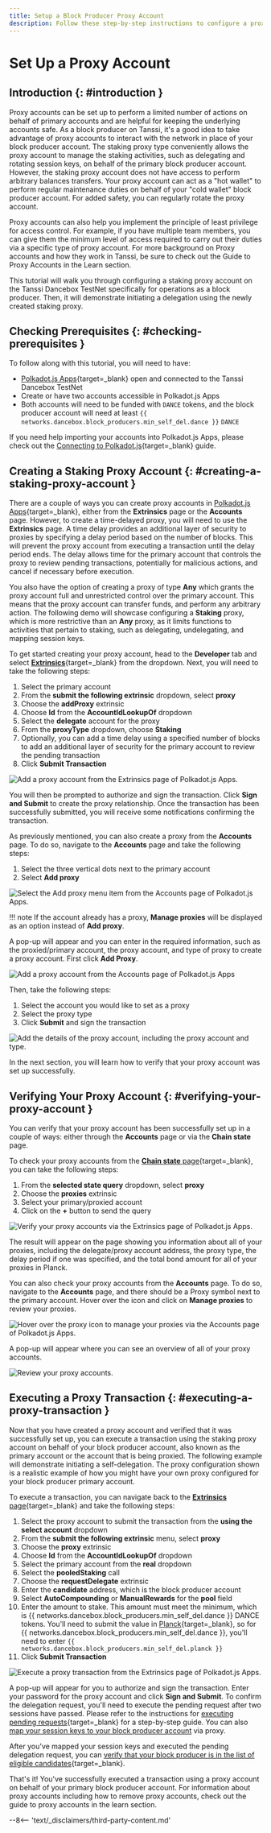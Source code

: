 ```yaml
---
title: Setup a Block Producer Proxy Account
description: Follow these step-by-step instructions to configure a proxy account to manage block producer activities on behalf of your primary block producer account.
---
```


# Set Up a Proxy Account

## Introduction {: #introduction }

Proxy accounts can be set up to perform a limited number of actions on behalf of primary accounts and are helpful for keeping the underlying accounts safe. As a block producer on Tanssi, it's a good idea to take advantage of proxy accounts to interact with the network in place of your block producer account. The staking proxy type conveniently allows the proxy account to manage the staking activities, such as delegating and rotating session keys, on behalf of the primary block producer account. However, the staking proxy account does not have access to perform arbitrary balances transfers. Your proxy account can act as a "hot wallet" to perform regular maintenance duties on behalf of your "cold wallet" block producer account. For added safety, you can regularly rotate the proxy account. 

Proxy accounts can also help you implement the principle of least privilege for access control. For example, if you have multiple team members, you can give them the minimum level of access required to carry out their duties via a specific type of proxy account. For more background on Proxy accounts and how they work in Tanssi, be sure to check out the Guide to Proxy Accounts in the Learn section.

This tutorial will walk you through configuring a staking proxy account on the Tanssi Dancebox TestNet specifically for operations as a block producer. Then, it will demonstrate initiating a delegation using the newly created staking proxy.

## Checking Prerequisites {: #checking-prerequisites }

To follow along with this tutorial, you will need to have:

- [Polkadot.js Apps](https://polkadot.js.org/apps/?rpc=wss%3A%2F%2Ffraa-dancebox-rpc.a.dancebox.tanssi.network#/accounts){target=\_blank} open and connected to the Tanssi Dancebox TestNet
- Create or have two accounts accessible in Polkadot.js Apps
- Both accounts will need to be funded with `DANCE` tokens, and the block producer account will need at least `{{ networks.dancebox.block_producers.min_self_del.dance }}` `DANCE`

If you need help importing your accounts into Polkadot.js Apps, please check out the [Connecting to Polkadot.js](/builders/interact/substrate-api/wallets/talisman/#connecting-to-polkadotjs){target=\_blank} guide.

## Creating a Staking Proxy Account {: #creating-a-staking-proxy-account }

There are a couple of ways you can create proxy accounts in [Polkadot.js Apps](https://polkadot.js.org/apps/?rpc=wss%3A%2F%2Ffraa-dancebox-rpc.a.dancebox.tanssi.network#/accounts){target=\_blank}, either from the **Extrinsics** page or the **Accounts** page. However, to create a time-delayed proxy, you will need to use the **Extrinsics** page. A time delay provides an additional layer of security to proxies by specifying a delay period based on the number of blocks. This will prevent the proxy account from executing a transaction until the delay period ends. The delay allows time for the primary account that controls the proxy to review pending transactions, potentially for malicious actions, and cancel if necessary before execution.

You also have the option of creating a proxy of type **Any** which grants the proxy account full and unrestricted control over the primary account. This means that the proxy account can transfer funds, and perform any arbitrary action. The following demo will showcase configuring a **Staking** proxy, which is more restrictive than an **Any** proxy, as it limits functions to activities that pertain to staking, such as delegating, undelegating, and mapping session keys. 

To get started creating your proxy account, head to the **Developer** tab and select [**Extrinsics**](https://polkadot.js.org/apps/?rpc=wss%3A%2F%2Ffraa-dancebox-rpc.a.dancebox.tanssi.network#/extrinsics){target=\_blank} from the dropdown. Next, you will need to take the following steps:

1. Select the primary account
2. From the **submit the following extrinsic** dropdown, select **proxy**
3. Choose the **addProxy** extrinsic
4. Choose **Id** from the **AccountIdLookupOf** dropdown 
5. Select the **delegate** account for the proxy
6. From the **proxyType** dropdown, choose **Staking**
7. Optionally, you can add a time delay using a specified number of blocks to add an additional layer of security for the primary account to review the pending transaction
8. Click **Submit Transaction**

![Add a proxy account from the Extrinsics page of Polkadot.js Apps.](/images/node-operators/block-producers/operational-tasks/proxy/proxy-block-1.webp)

You will then be prompted to authorize and sign the transaction. Click **Sign and Submit** to create the proxy relationship. Once the transaction has been successfully submitted, you will receive some notifications confirming the transaction.

As previously mentioned, you can also create a proxy from the **Accounts** page. To do so, navigate to the **Accounts** page and take the following steps:

1. Select the three vertical dots next to the primary account
2. Select **Add proxy**

![Select the Add proxy menu item from the Accounts page of Polkadot.js Apps.](/images/node-operators/block-producers/operational-tasks/proxy/proxy-block-2.webp)

!!! note
    If the account already has a proxy, **Manage proxies** will be displayed as an option instead of **Add proxy**.

A pop-up will appear and you can enter in the required information, such as the proxied/primary account, the proxy account, and type of proxy to create a proxy account. First click **Add Proxy**.

![Add a proxy account from the Accounts page of Polkadot.js Apps](/images/node-operators/block-producers/operational-tasks/proxy/proxy-block-3.webp)

Then, take the following steps:

1. Select the account you would like to set as a proxy
2. Select the proxy type
3. Click **Submit** and sign the transaction

![Add the details of the proxy account, including the proxy account and type.](/images/node-operators/block-producers/operational-tasks/proxy/proxy-block-4.webp)

In the next section, you will learn how to verify that your proxy account was set up successfully.

## Verifying Your Proxy Account {: #verifying-your-proxy-account }

You can verify that your proxy account has been successfully set up in a couple of ways: either through the **Accounts** page or via the **Chain state** page.

To check your proxy accounts from the [**Chain state** page](https://polkadot.js.org/apps/?rpc=wss%3A%2F%2Ffraa-dancebox-rpc.a.dancebox.tanssi.network#/chainstate){target=\_blank}, you can take the following steps:

1. From the **selected state query** dropdown, select **proxy**
2. Choose the **proxies** extrinsic
3. Select your primary/proxied account
4. Click on the **+** button to send the query

![Verify your proxy accounts via the Extrinsics page of Polkadot.js Apps.](/images/node-operators/block-producers/operational-tasks/proxy/proxy-block-5.webp)

The result will appear on the page showing you information about all of your proxies, including the delegate/proxy account address, the proxy type, the delay period if one was specified, and the total bond amount for all of your proxies in Planck.

You can also check your proxy accounts from the **Accounts** page. To do so, navigate to the **Accounts** page, and there should be a Proxy symbol next to the primary account. Hover over the icon and click on **Manage proxies** to review your proxies.

![Hover over the proxy icon to manage your proxies via the Accounts page of Polkadot.js Apps.](/images/node-operators/block-producers/operational-tasks/proxy/proxy-block-6.webp)

A pop-up will appear where you can see an overview of all of your proxy accounts.

![Review your proxy accounts.](/images/node-operators/block-producers/operational-tasks/proxy/proxy-block-7.webp)

## Executing a Proxy Transaction {: #executing-a-proxy-transaction }

Now that you have created a proxy account and verified that it was successfully set up, you can execute a transaction using the staking proxy account on behalf of your block producer account, also known as the primary account or the account that is being proxied. The following example will demonstrate initiating a self-delegation. The proxy configuration shown is a realistic example of how you might have your own proxy configured for your block producer primary account.

To execute a transaction, you can navigate back to the [**Extrinsics** page](https://polkadot.js.org/apps/?rpc=wss%3A%2F%2Ffraa-dancebox-rpc.a.dancebox.tanssi.network#/extrinsics){target=\_blank} and take the following steps:

1. Select the proxy account to submit the transaction from the **using the select account** dropdown
2. From the **submit the following extrinsic** menu, select **proxy**
3. Choose the **proxy** extrinsic
4. Choose **Id** from the **AccountIdLookupOf** dropdown
5. Select the primary account from the **real** dropdown
6. Select the **pooledStaking** call
7. Choose the **requestDelegate** extrinsic
8. Enter the **candidate** address, which is the block producer account
9. Select **AutoCompounding** or **ManualRewards** for the **pool** field
10. Enter the amount to stake. This amount must meet the minimum, which is {{ networks.dancebox.block_producers.min_self_del.dance }} DANCE tokens. You'll need to submit the value in [Planck](https://wiki.polkadot.network/docs/learn-DOT#the-planck-unit){target=\_blank}, so for {{ networks.dancebox.block_producers.min_self_del.dance }}, you'll need to enter `{{ networks.dancebox.block_producers.min_self_del.planck }}`
11. Click **Submit Transaction**

![Execute a proxy transaction from the Extrinsics page of Polkadot.js Apps.](/images/node-operators/block-producers/operational-tasks/proxy/proxy-block-8.webp)

A pop-up will appear for you to authorize and sign the transaction. Enter your password for the proxy account and click **Sign and Submit**. To confirm the delegation request, you'll need to execute the pending request after two sessions have passed. Please refer to the instructions for [executing pending requests](/node-operators/block-producers/onboarding/account-setup/#execute-pending-request){target=\_blank} for a step-by-step guide. You can also [map your session keys to your block producer account](/node-operators/block-producers/onboarding/account-setup/#map-session-keys) via proxy. 

After you've mapped your session keys and executed the pending delegation request, you can [verify that your block producer is in the list of eligible candidates](/node-operators/block-producers/onboarding/account-setup/#verify){target=\_blank}.

That's it! You've successfully executed a transaction using a proxy account on behalf of your primary block producer account. For information about proxy accounts including how to remove proxy accounts, check out the guide to proxy accounts in the learn section.  

--8<-- 'text/_disclaimers/third-party-content.md'
